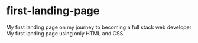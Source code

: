 # first-landing-page
My first landing page on my journey to becoming a full stack web developer
My first landing page using only HTML and CSS
